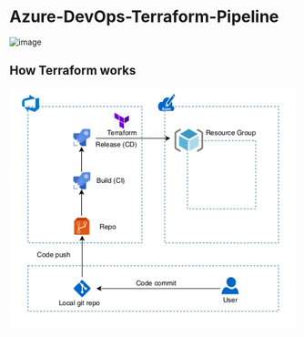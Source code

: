 # Azure-DevOps-Terraform-Pipeline

![image](https://github.com/Dheemaan29/Azure-DevOps-Terraform-Pipeline/blob/main/assets/https___dev-to-uploads.s3.amazonaws.com_i_tuixe4xcereaxr1egwoa.avif)

## How Terraform works

![image](https://github.com/Dheemaan29/Azure-DevOps-Terraform-Pipeline/blob/main/assets/1_AFRu5LYKorZ5dRiPjrOz3g.webp)

